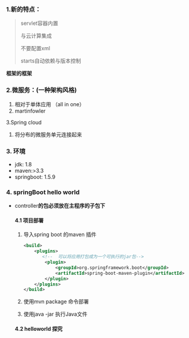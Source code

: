 ### 1.新的特点：

> servlet容器内置
>
> 与云计算集成
>
> 不要配置xml
>
> starts自动依赖与版本控制

**框架的框架**

### 2.微服务：(一种架构风格)

1. 相对于单体应用 （all in one）
2. martinfowler

3.Spring cloud

1. 将分布的微服务单元连接起来

### 3. 环境

- jdk: 1.8
- maven:>3.3
- springboot: 1.5.9

### 4. springBoot hello world

- controller**的包必须放在主程序的子包下**

  #### 4.1 项目部署

  1. 导入spring boot 的maven 插件

     ````xml
     <build>
         <plugins>
         	<!--  可以将应用打包成为一个可执行的jar包-->
             <plugin>
                 <groupId>org.springframework.boot</groupId>
                 <artifactId>spring-boot-maven-plugin</artifactId>
             </plugin>
         </plugins>
     </build>
     ````

     

  2. 使用mvn package 命令部署

  3. 使用java -jar 执行Java文件

  #### 4.2 helloworld 探究

  